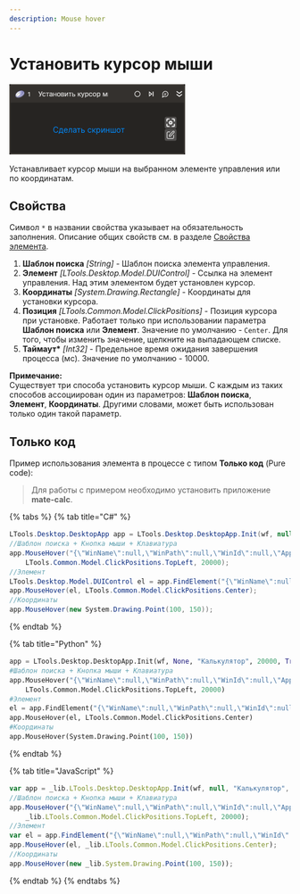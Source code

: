 ```yaml
---
description: Mouse hover
---
```


# Установить курсор мыши

![](../../../.gitbook/assets1/mouse_hover.png)

Устанавливает курсор мыши на выбранном элементе управления или по координатам.

## Свойства

Символ `*` в названии свойства указывает на обязательность заполнения. Описание общих свойств см. в разделе [Свойства элемента](https://docs.primo-rpa.ru/primo-rpa/primo-studio/process/elements#svoistva-elementa).

1. **Шаблон поиска** *[String]* - Шаблон поиска элемента управления.  
1. **Элемент** *[LTools.Desktop.Model.DUIControl]* - Ссылка на элемент управления. Над этим элементом будет установлен курсор.  
1. **Координаты** *[System.Drawing.Rectangle]* - Координаты для установки курсора.  
1. **Позиция** *[LTools.Common.Model.ClickPositions]* - Позиция курсора при установке. Работает только при использовании параметра **Шаблон поиска** или **Элемент**. Значение по умолчанию - `Center`. Для того, чтобы изменить значение, щелкните на выпадающем списке.  
1. **Таймаут\*** *[Int32]* - Предельное время ожидания завершения процесса (мс). Значение по умолчанию - 10000.  

**Примечание:** <br> 
Существует три способа установить курсор мыши. С каждым из таких способов ассоциирован один из параметров: **Шаблон поиска**, **Элемент**, **Координаты**. Другими словами, может быть использован только один такой параметр.

## Только код  
Пример использования элемента в процессе с типом **Только код** (Pure code):
> Для работы с примером необходимо установить приложение **mate-calc**.

{% tabs %}
{% tab title="C#" %}
```csharp
LTools.Desktop.DesktopApp app = LTools.Desktop.DesktopApp.Init(wf, null, "Калькулятор", 20000, true, LTools.Desktop.Model.DesktopTypes.UIAUTOMATION);
//Шаблон поиска + Кнопка мыши + Клавиатура
app.MouseHover("{\"WinName\":null,\"WinPath\":null,\"WinId\":null,\"AppName\":\"mate-calc\",\"TextSearchMode\":0,\"Items\":[{\"Name\":\"5\",\"Role\":\"push button\",\"Items\":[]}]}",
    LTools.Common.Model.ClickPositions.TopLeft, 20000);
//Элемент
LTools.Desktop.Model.DUIControl el = app.FindElement("{\"WinName\":null,\"WinPath\":null,\"WinId\":null,\"AppName\":\"mate-calc\",\"TextSearchMode\":0,\"Items\":[{\"Name\":\"5\",\"Role\":\"push button\",\"Items\":[]}]}");
app.MouseHover(el, LTools.Common.Model.ClickPositions.Center);
//Координаты
app.MouseHover(new System.Drawing.Point(100, 150));
```
{% endtab %}

{% tab title="Python" %}
```python
app = LTools.Desktop.DesktopApp.Init(wf, None, "Калькулятор", 20000, True, LTools.Desktop.Model.DesktopTypes.UIAUTOMATION)
#Шаблон поиска + Кнопка мыши + Клавиатура
app.MouseHover("{\"WinName\":null,\"WinPath\":null,\"WinId\":null,\"AppName\":\"mate-calc\",\"TextSearchMode\":0,\"Items\":[{\"Name\":\"5\",\"Role\":\"push button\",\"Items\":[]}]}",
    LTools.Common.Model.ClickPositions.TopLeft, 20000)
#Элемент
el = app.FindElement("{\"WinName\":null,\"WinPath\":null,\"WinId\":null,\"AppName\":\"mate-calc\",\"TextSearchMode\":0,\"Items\":[{\"Name\":\"5\",\"Role\":\"push button\",\"Items\":[]}]}")
app.MouseHover(el, LTools.Common.Model.ClickPositions.Center)
#Координаты
app.MouseHover(System.Drawing.Point(100, 150))
```
{% endtab %}

{% tab title="JavaScript" %}
```javascript
var app = _lib.LTools.Desktop.DesktopApp.Init(wf, null, "Калькулятор", 20000, true, _lib.LTools.Desktop.Model.DesktopTypes.UIAUTOMATION);
//Шаблон поиска + Кнопка мыши + Клавиатура
app.MouseHover("{\"WinName\":null,\"WinPath\":null,\"WinId\":null,\"AppName\":\"mate-calc\",\"TextSearchMode\":0,\"Items\":[{\"Name\":\"5\",\"Role\":\"push button\",\"Items\":[]}]}",
	_lib.LTools.Common.Model.ClickPositions.TopLeft, 20000);
//Элемент
var el = app.FindElement("{\"WinName\":null,\"WinPath\":null,\"WinId\":null,\"AppName\":\"mate-calc\",\"TextSearchMode\":0,\"Items\":[{\"Name\":\"5\",\"Role\":\"push button\",\"Items\":[]}]}");
app.MouseHover(el, _lib.LTools.Common.Model.ClickPositions.Center);
//Координаты
app.MouseHover(new _lib.System.Drawing.Point(100, 150));
```
{% endtab %}
{% endtabs %}



